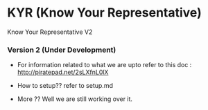 # KYR (Know Your Representative)
Know Your Representative V2

### Version 2 (Under Development)

- For information related to what we are upto refer to this doc : http://piratepad.net/2sLXfnL0lX

- How to setup?? refer to setup.md 

- More ?? Well we are still working over it. 
